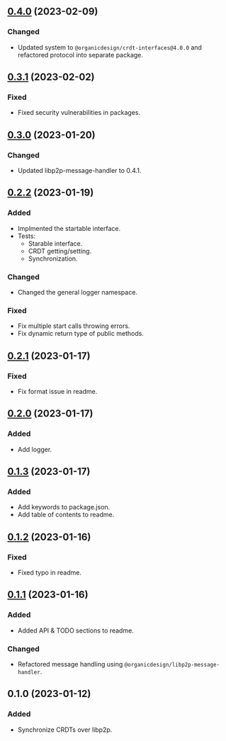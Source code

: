 ## [0.4.0](https://github.com/organicdesign/libp2p-crdt-synchronizer/compare/v0.3.1...v0.4.0) (2023-02-09)

### Changed

* Updated system to `@organicdesign/crdt-interfaces@4.0.0` and refactored protocol into separate package.

## [0.3.1](https://github.com/organicdesign/libp2p-crdt-synchronizer/compare/v0.3.0...v0.3.1) (2023-02-02)

### Fixed

* Fixed security vulnerabilities in packages.

## [0.3.0](https://github.com/organicdesign/libp2p-crdt-synchronizer/compare/v0.2.2...v0.3.0) (2023-01-20)

### Changed

* Updated libp2p-message-handler to 0.4.1.

## [0.2.2](https://github.com/organicdesign/libp2p-crdt-synchronizer/compare/v0.2.1...v0.2.2) (2023-01-19)

### Added

* Implmented the startable interface.
* Tests:
  * Starable interface.
  * CRDT getting/setting.
  * Synchronization.

### Changed

* Changed the general logger namespace.

### Fixed

* Fix multiple start calls throwing errors.
* Fix dynamic return type of public methods.

## [0.2.1](https://github.com/organicdesign/libp2p-crdt-synchronizer/compare/v0.2.0...v0.2.1) (2023-01-17)

### Fixed

* Fix format issue in readme.

## [0.2.0](https://github.com/organicdesign/libp2p-crdt-synchronizer/compare/v0.1.3...v0.2.0) (2023-01-17)

### Added

* Add logger.

## [0.1.3](https://github.com/organicdesign/libp2p-crdt-synchronizer/compare/v0.1.2...v0.1.3) (2023-01-17)

### Added

* Add keywords to package.json.
* Add table of contents to readme.

## [0.1.2](https://github.com/organicdesign/libp2p-crdt-synchronizer/compare/v0.1.1...v0.1.2) (2023-01-16)

### Fixed

* Fixed typo in readme.

## [0.1.1](https://github.com/organicdesign/libp2p-crdt-synchronizer/compare/v0.1.0...v0.1.1) (2023-01-16)

### Added

* Added API & TODO sections to readme.

### Changed

* Refactored message handling using `@organicdesign/libp2p-message-handler`.

## 0.1.0 (2023-01-12)

### Added

* Synchronize CRDTs over libp2p.
